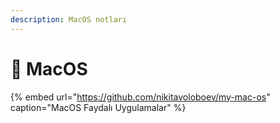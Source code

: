 ```yaml
---
description: MacOS notları
---
```


# 🍎 MacOS



{% embed url="https://github.com/nikitavoloboev/my-mac-os" caption="MacOS Faydalı Uygulamalar" %}







